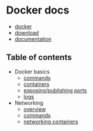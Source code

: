 # Docker docs

* [docker](https://www.docker.com/)
* [download](https://docs.docker.com/install/linux/docker-ce/ubuntu/)
* [documentation](https://docs.docker.com/)

## Table of contents
* Docker basics
    * [commands](basics/01_commands.md)
    * [containers](basics/02_containers.md)
    * [exposing/publishing ports](basics/03_exposing_and_publishing_container_ports.md)
    * [logs](basics/04_logging.md)
* Networking
    * [overview](networking/01_overview.md)
    * [commands](networking/02_commands.md)
    * [networking containers](networking/03_networking_containers.md)
